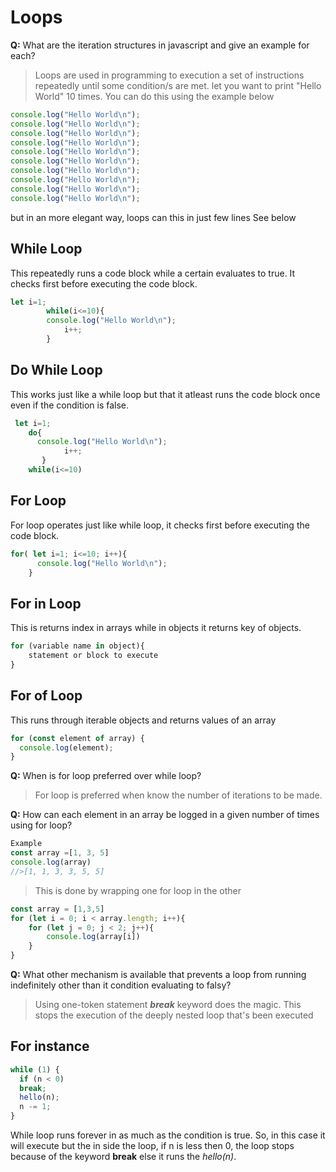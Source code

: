 # Loops
**Q:** What are the iteration structures in javascript and give an example for each?

> Loops are used in programming to execution a set of instructions repeatedly until some condition/s are met. 
let you  want to print "Hello World" 10 times. You can do this using the example below
```js
console.log("Hello World\n");
console.log("Hello World\n");
console.log("Hello World\n");
console.log("Hello World\n");
console.log("Hello World\n");
console.log("Hello World\n");
console.log("Hello World\n");
console.log("Hello World\n");
console.log("Hello World\n");
console.log("Hello World\n");
```
but in an more elegant way, loops can this in just few lines See below

## While Loop
This repeatedly  runs  a code block while a certain evaluates to true. It checks first before executing the code block.
```js
let i=1;
        while(i<=10){
        console.log("Hello World\n");
            i++;
        }
```
## Do While Loop
This works just like a while loop but that it atleast runs the code block once even if the condition is false. 

```js
 let i=1;
    do{
      console.log("Hello World\n");
            i++;
       }
    while(i<=10)
```
## For Loop
For loop operates just like while loop, it checks first before executing the code block.

```js
for( let i=1; i<=10; i++){
      console.log("Hello World\n");
    }   
```

## For in Loop
This is returns index in arrays while in objects it returns key of objects. 

```js
for (variable name in object){
    statement or block to execute
}
```

## For of Loop
This runs through iterable objects and returns values of an array

```js
for (const element of array) {
  console.log(element);
}
```


**Q:** When is for loop preferred over while loop?

>  For loop is preferred when know the number of iterations to be made. 


**Q:** How can each element in an array be logged in a given number of times using for loop?

```js
Example
const array =[1, 3, 5]
console.log(array)
//>[1, 1, 3, 3, 5, 5]
```


>  This is done by wrapping one for loop in the other

```js
const array = [1,3,5]
for (let i = 0; i < array.length; i++){
    for (let j = 0; j < 2; j++){
        console.log(array[i])
    }
}
```


**Q:** What other mechanism is available that prevents a loop from running indefinitely other than it condition evaluating to falsy?

> Using one-token statement _**break**_ keyword  does the magic. This stops the execution of the deeply nested loop that's been executed

## For instance
```js
while (1) {
  if (n < 0) 
  break;
  hello(n);
  n -= 1;
}
```

While loop runs forever in as much as the condition is true. So, in this case it will execute but the  in side the loop, if n is less then 0, the loop stops because of the keyword **break** else it runs the _hello(n)_.